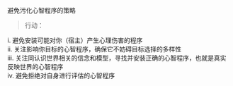 避免污化心智程序的策略
>行动：

i. 避免安装可能对你（宿主）产生心理伤害的程序  
ii. 关注影响你目标的心智程序，确保它不妨碍目标选择的多样性    
iii. 关注同认识世界相关的信念和模型，寻找并安装正确的心智程序，也就是真实反映世界的心智程序  
iv. 避免拒绝对自身进行评估的心智程序